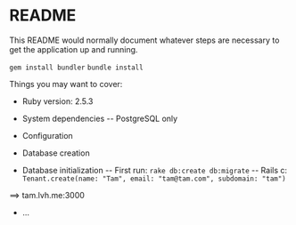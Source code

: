# README

This README would normally document whatever steps are necessary to get the
application up and running.

`gem install bundler`
`bundle install`


Things you may want to cover:

* Ruby version: 2.5.3

* System dependencies
-- PostgreSQL only

* Configuration

* Database creation

* Database initialization
-- First run:
`rake db:create db:migrate`
 -- Rails c:
`Tenant.create(name: "Tam", email: "tam@tam.com", subdomain: "tam")`


==> tam.lvh.me:3000
* ...
